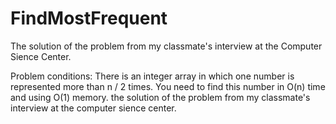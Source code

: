 # FindMostFrequent
The solution of the problem from my classmate's interview at the Сomputer Sience Center. 

Problem conditions:
There is an integer array in which one number is represented more than n / 2 times. You need to find this number in O(n) time and using O(1) memory.
the solution of the problem from my classmate's interview at the computer sience center.
